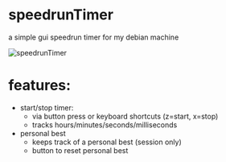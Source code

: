 # speedrunTimer
a simple gui speedrun timer for my debian machine

![speedrunTimer](https://insect.christmas/images/github/speedrunTimer.png)

# **features:**
- start/stop timer:
    - via button press or keyboard shortcuts (z=start, x=stop)
    - tracks hours/minutes/seconds/milliseconds
- personal best
    - keeps track of a personal best (session only)
    - button to reset personal best
